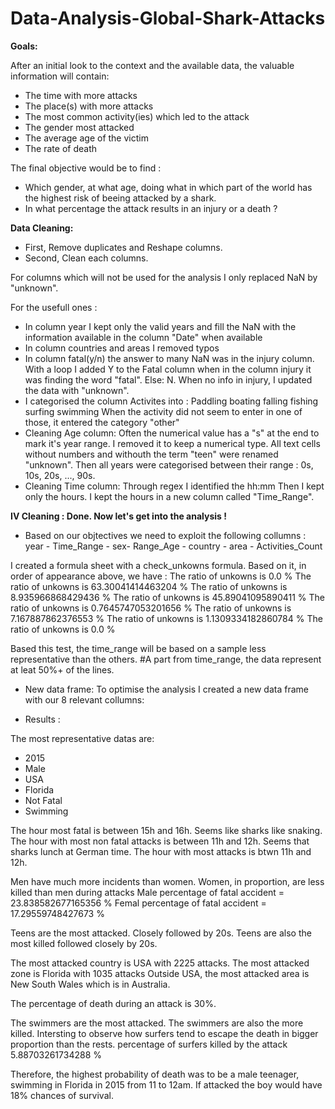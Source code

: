 # Data-Analysis-Global-Shark-Attacks

**Goals:** 

After an initial look to the context and the available data, the valuable information will contain:
- The time with more attacks
- The place(s) with more attacks
- The most common activity(ies) which led to the attack
- The gender most attacked
- The average age of the victim
- The rate of death

The final objective would be to find :
- Which gender, at what age, doing what in which part of the world has the highest risk of beeing attacked by a shark.
- In what percentage the attack results in an injury or a death ?


**Data Cleaning:** 

- First, Remove duplicates and Reshape columns.
- Second, Clean each columns. 

For columns which will not be used for the analysis I only replaced NaN by "unknown".

For the usefull ones : 
- In column year I kept only the valid years and fill the NaN with the information available in the column "Date" when available
- In column countries and areas I removed typos
- In column fatal(y/n) the answer to many NaN was in the injury column. With a loop I added Y to the Fatal column when in the column injury it was finding the word "fatal". Else: N. When no info in injury, I updated the data with "unknown".
- I categorised the column Activites into :
    Paddling
    boating
    falling
    fishing
    surfing
    swimming
    When the activity did not seem to enter in one of those, it entered the category "other"
- Cleaning Age column:
    Often the numerical value has a "s" at the end to mark it's year range. I removed it to keep a numerical type. 
    All text cells without numbers and withouth the term "teen" were renamed "unknown".
    Then all years were categorised between their range : 
        0s, 10s, 20s, ..., 90s.
- Cleaning Time column:
   Through regex I identified the hh:mm
   Then I kept only the hours. 
   I kept the hours in a new column called "Time_Range".
    
    
    
**IV Cleaning : Done. Now let's get into the analysis !**

- Based on our objtectives we need to exploit the following collumns :
    year - Time_Range - sex- Range_Age - country - area - Activities_Count

I created a formula sheet with a check_unkowns formula.
Based on it, in order of appearance above, we have : 
    The ratio of unkowns is  0.0 %
    The ratio of unkowns is  63.30041414463204 %
    The ratio of unkowns is  8.935966868429436 %
    The ratio of unkowns is  45.89041095890411 %
    The ratio of unkowns is  0.7645747053201656 %
    The ratio of unkowns is  7.167887862376553 %
    The ratio of unkowns is  1.1309334182860784 %
    The ratio of unkowns is  0.0 %
    
Based this test, the time_range will be based on a sample less representative than the others.
#A part from time_range, the data represent at leat 50%+ of the lines.

- New data frame:
To optimise the analysis I created a new data frame with our 8 relevant collumns: 


- Results :

The most representative datas are:
- 2015
- Male
- USA
- Florida
- Not Fatal
- Swimming

The hour most fatal is between 15h and 16h. Seems like sharks like snaking.
The hour with most non fatal attacks is between 11h and 12h. Seems that sharks lunch at German time.
The hour with most attacks is btwn 11h and 12h.


Men have much more incidents than women.
Women, in proportion, are less killed than men during attacks
    Male percentage of fatal accident = 23.838582677165356 %
    Femal percentage of fatal accident = 17.29559748427673 %


Teens are the most attacked. Closely followed by 20s.
Teens are also the most killed followed closely by 20s.

The most attacked country is USA with 2225 attacks.
The most attacked zone is Florida with 1035 attacks
Outside USA, the most attacked area is New South Wales which is in Australia.

The percentage of death during an attack is 30%.

The swimmers are the most attacked. 
The swimmers are also the more killed.
Intersting to observe how surfers tend to escape the death in bigger proportion than the rests.
    percentage of surfers killed by the attack 5.88703261734288 %


Therefore, the highest probability of death was to be a male teenager, swimming in Florida in 2015 from 11 to 12am. If attacked the boy would have 18% chances of survival.

